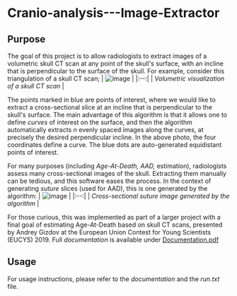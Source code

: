 # Cranio-analysis---Image-Extractor

## Purpose
The goal of this project is to allow radiologists to extract images of a volumetric skull CT scan at any point of the skull's surface, with an incline that is perpendicular to the surface of the skull.
For example, consider this triangulation of a skull CT scan;
| ![image](https://github.com/andics/Cranio-analysis---Image-Extractor/assets/10964540/afe50d50-5f5e-4d68-923d-bf4c52ec10c0) | 
|:--:| 
| *Volumetric visualization of a skull CT scan* |


The points marked in blue are points of interest, where we would like to extract a cross-sectional slice at an incline that is perpendicular to the skull's surface. 
The main advantage of this algorithm is that it allows one to define *curves* of interest on the surface, and then the algorithm automatically extracts *n* evenly spaced images along the curves, at precisely the desired perpendicular incline. In the above photo, the four coordinates define a curve. The blue dots are auto-generated equidistant points of interest. 

For many purposes (including _Age-At-Death, AAD,_ estimation), radiologists assess many cross-sectional images of the skull. Extracting them manually can be tedious, and this software eases the process. In the context of generating _suture_ slices (used for AAD), this is one generated by the algorithm:
| ![image](https://github.com/andics/Cranio-analysis---Image-Extractor/assets/10964540/79668b6a-483b-4cb2-97c2-01726aa78650) | 
|:--:| 
| *Cross-sectional suture image generated by the algorithm* |


For those curious, this was implemented as part of a larger project with a final goal of estimating Age-At-Death based on skull CT scans, presented by Andrey Gizdov at
the European Union Contest for Young Scientists (EUCYS) 2019. Full _documentation_ is available under [Documentation.pdf](https://github.com/andics/Cranio-analysis---Image-Extractor/blob/master/Documentation.pdf)

## Usage
For usage instructions, please refer to the _documentation_ and the _run.txt_ file.
